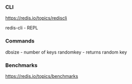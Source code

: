 ### CLI

https://redis.io/topics/rediscli

redis-cli - REPL


### Commands

dbsize - number of keys
randomkey - returns random key


### Benchmarks

https://redis.io/topics/benchmarks